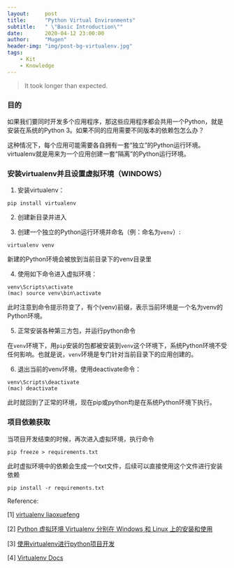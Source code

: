 ```yaml
---
layout:     post
title:      "Python Virtual Environments"
subtitle:   " \"Basic Introduction\""
date:       2020-04-12 23:00:00
author:     "Mugen"
header-img: "img/post-bg-virtualenv.jpg"
tags:
    - Kit
    - Knowledge
---
```


> It took longer than expected.

### 目的

如果我们要同时开发多个应用程序，那这些应用程序都会共用一个Python，就是安装在系统的Python 3。如果不同的应用需要不同版本的依赖包怎么办？

这种情况下，每个应用可能需要各自拥有一套“独立”的Python运行环境。virtualenv就是用来为一个应用创建一套“隔离”的Python运行环境。

### 安装virtualenv并且设置虚拟环境（WINDOWS）

1. 安装virtualenv：

```
pip install virtualenv
```

2. 创建新目录并进入

3. 创建一个独立的Python运行环境并命名（例：命名为`venv`）: 

```
virtualenv venv
```

新建的Python环境会被放到当前目录下的venv目录里

4. 使用如下命令进入虚拟环境：

```
venv\Scripts\activate
(mac) source venv\bin\activate
```

此时注意到命令提示符变了，有个(venv)前缀，表示当前环境是一个名为venv的Python环境。

5. 正常安装各种第三方包，并运行python命令

在`venv`环境下，用`pip`安装的包都被安装到`venv`这个环境下，系统Python环境不受任何影响。也就是说，`venv`环境是专门针对当前目录下的应用创建的。


6. 退出当前的venv环境，使用deactivate命令：

```
venv\Scripts\deactivate
(mac) deactivate
```

此时就回到了正常的环境，现在pip或python均是在系统Python环境下执行。

### 项目依赖获取

当项目开发结束的时候，再次进入虚拟环境，执行命令

```
pip freeze > requirements.txt
```

此时虚拟环境中的依赖会生成一个txt文件，后续可以直接使用这个文件进行安装依赖

```
pip install -r requirements.txt
```

Reference:

[1] [virtualenv liaoxuefeng](https://www.liaoxuefeng.com/wiki/1016959663602400/1019273143120480)

[2] [Python 虚拟环境 Virtualenv 分别在 Windows 和 Linux 上的安装和使用](https://tendcode.com/article/virtualenv-for-python/)

[3] [使用virtualenv进行python项目开发](https://blog.csdn.net/lwcaiCSDN/article/details/88236119)

[4] [Virtualenv Docs](https://virtualenv.pypa.io/en/latest/)
